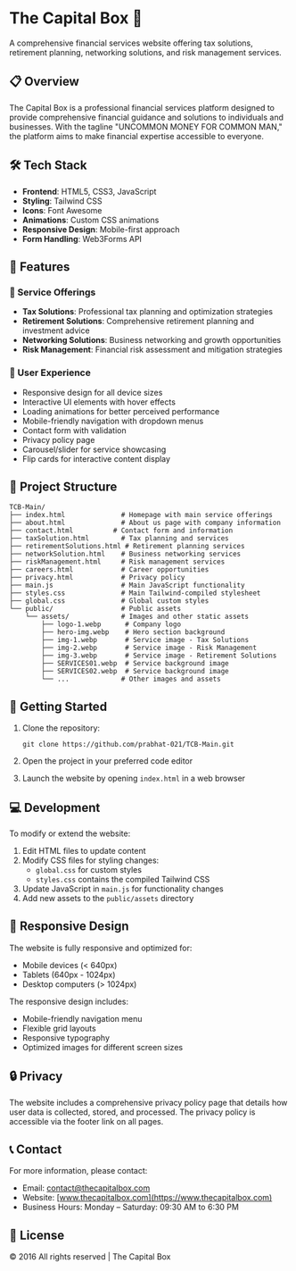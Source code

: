 # The Capital Box 🏦

A comprehensive financial services website offering tax solutions, retirement planning, networking solutions, and risk management services.

## 📋 Overview

The Capital Box is a professional financial services platform designed to provide comprehensive financial guidance and solutions to individuals and businesses. With the tagline "UNCOMMON MONEY FOR COMMON MAN," the platform aims to make financial expertise accessible to everyone.

## 🛠️ Tech Stack

- **Frontend**: HTML5, CSS3, JavaScript
- **Styling**: Tailwind CSS
- **Icons**: Font Awesome
- **Animations**: Custom CSS animations
- **Responsive Design**: Mobile-first approach
- **Form Handling**: Web3Forms API

## 🌟 Features

### 💼 Service Offerings
- **Tax Solutions**: Professional tax planning and optimization strategies
- **Retirement Solutions**: Comprehensive retirement planning and investment advice
- **Networking Solutions**: Business networking and growth opportunities
- **Risk Management**: Financial risk assessment and mitigation strategies

### 🎯 User Experience
- Responsive design for all device sizes
- Interactive UI elements with hover effects
- Loading animations for better perceived performance
- Mobile-friendly navigation with dropdown menus
- Contact form with validation
- Privacy policy page
- Carousel/slider for service showcasing
- Flip cards for interactive content display

## 📁 Project Structure

```
TCB-Main/
├── index.html              # Homepage with main service offerings
├── about.html              # About us page with company information
├── contact.html          # Contact form and information
├── taxSolution.html        # Tax planning and services
├── retirementSolutions.html # Retirement planning services
├── networkSolution.html    # Business networking services
├── riskManagement.html     # Risk management services
├── careers.html            # Career opportunities
├── privacy.html            # Privacy policy
├── main.js                 # Main JavaScript functionality
├── styles.css              # Main Tailwind-compiled stylesheet
├── global.css              # Global custom styles
└── public/                 # Public assets
    └── assets/             # Images and other static assets
        ├── logo-1.webp      # Company logo
        ├── hero-img.webp    # Hero section background
        ├── img-1.webp       # Service image - Tax Solutions
        ├── img-2.webp       # Service image - Risk Management
        ├── img-3.webp       # Service image - Retirement Solutions
        ├── SERVICES01.webp  # Service background image
        ├── SERVICES02.webp  # Service background image
        └── ...             # Other images and assets
```

## 🚀 Getting Started

1. Clone the repository:
   ```
   git clone https://github.com/prabhat-021/TCB-Main.git
   ```

2. Open the project in your preferred code editor

3. Launch the website by opening `index.html` in a web browser

## 💻 Development

To modify or extend the website:

1. Edit HTML files to update content
2. Modify CSS files for styling changes:
   - `global.css` for custom styles
   - `styles.css` contains the compiled Tailwind CSS
3. Update JavaScript in `main.js` for functionality changes
4. Add new assets to the `public/assets` directory

## 📱 Responsive Design

The website is fully responsive and optimized for:
- Mobile devices (< 640px)
- Tablets (640px - 1024px)
- Desktop computers (> 1024px)

The responsive design includes:
- Mobile-friendly navigation menu
- Flexible grid layouts
- Responsive typography
- Optimized images for different screen sizes

## 🔒 Privacy

The website includes a comprehensive privacy policy page that details how user data is collected, stored, and processed. The privacy policy is accessible via the footer link on all pages.

## 📞 Contact

For more information, please contact:
- Email: [contact@thecapitalbox.com](mailto:contact@thecapitalbox.com)
- Website: [www.thecapitalbox.com](https://www.thecapitalbox.com)
- Business Hours: Monday – Saturday: 09:30 AM to 6:30 PM

## 📄 License

© 2016 All rights reserved | The Capital Box
